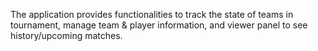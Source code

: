 The application provides functionalities to track the state of teams in tournament, manage team & player information, and viewer panel to see history/upcoming matches. 
